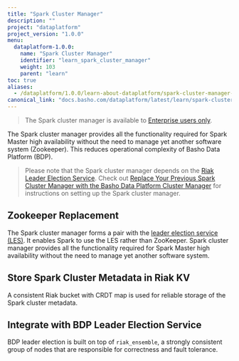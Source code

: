 ```yaml
---
title: "Spark Cluster Manager"
description: ""
project: "dataplatform"
project_version: "1.0.0"
menu:
  dataplatform-1.0.0:
    name: "Spark Cluster Manager"
    identifier: "learn_spark_cluster_manager"
    weight: 103
    parent: "learn"
toc: true
aliases:
  - /dataplatform/1.0.0/learn-about-dataplatform/spark-cluster-manager-features/
canonical_link: "docs.basho.com/dataplatform/latest/learn/spark-cluster-manager/"
---
```


[bdp leader election]: /dataplatform/1.0.0/learn/leader-election-service/
[bdp cluster manager]: /dataplatform/1.0.0/configuring/replace-spark-cluster-manager/
[ee]: http://info.basho.com/Wiki_Riak_Enterprise_Request.html

> The Spark cluster manager is available to [Enterprise users only][ee].

The Spark cluster manager provides all the functionality required for Spark Master high availability without the need to manage yet another software system (Zookeeper). This reduces operational complexity of Basho Data Platform (BDP).


> Please note that the Spark cluster manager depends on the [Riak Leader Election Service][bdp leader election]. Check out [Replace Your Previous Spark Cluster Manager with the Basho Data Platform Cluster Manager][bdp cluster manager] for instructions on setting up the Spark cluster manager.


## Zookeeper Replacement

The Spark cluster manager forms a pair with the [leader election service (LES)][bdp leader election]. It enables Spark to use the LES rather than ZooKeeper. Spark cluster manager provides all the functionality required for Spark Master high availability without the need to manage yet another software system.


## Store Spark Cluster Metadata in Riak KV

A consistent Riak bucket with CRDT map is used for reliable storage of the Spark cluster metadata.


## Integrate with BDP Leader Election Service

BDP leader election is built on top of `riak_ensemble`, a strongly consistent group of nodes that are responsible for correctness and fault tolerance.
